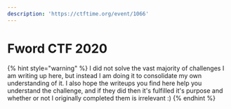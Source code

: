```yaml
---
description: 'https://ctftime.org/event/1066'
---
```


# Fword CTF 2020

{% hint style="warning" %}
I did not solve the vast majority of challenges I am writing up here, but instead I am doing it to consolidate my own understanding of it. I also hope the writeups you find here help you understand the challenge, and if they did then it's fulfilled it's purpose and whether or not I originally completed them is irrelevant :\)
{% endhint %}



